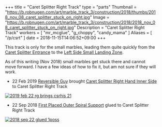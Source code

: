 +++
title = "Caret Splitter Right Track"
type = "parts"
Thumbnail = "https://b.robnugen.com/art/marble_track_3/construction/2018/thumbs/2018_nov_08_caret_splitter_stuck_on_right.jpg"
Image = "https://b.robnugen.com/art/marble_track_3/construction/2018/2018_nov_08_caret_splitter_stuck_on_right.jpg"
Description = "Caret Splitter Right Track"
workers = [
    "mr_mcglue",
    "g_choppy",
    "candy_mama"
]
Aliases = [
    "/p/csrt"
]
date = 2018-11-15T14:06:52+09:00
+++

This track is only for the small marbles, leading them quite quickly from the [Caret Splitter Entrance](/p/cs) to the [Left Side Small Landing Zone](/p/lsslz).

As of this writing (Nov 2018) small marbles get stuck there and cannot move forward.  I have a few ideas of how to fix it, but am not sure if they will work.

* 22 Feb 2019 [Reversible Guy](/w/rg) brought [Caret Splitter Right Hand Inner Side](/p/csrhis) to Caret Splitter Right Track

[![2019 feb 22 rg brings csrhis 21](//b.robnugen.com/art/marble_track_3/track/parts/2019/thumbs/2019_feb_22_rg_brings_csrhis_21.jpg)](//b.robnugen.com/art/marble_track_3/track/parts/2019/2019_feb_22_rg_brings_csrhis_21.jpg)

* 22 Sep 2018 [First Placed Outer Spiral Support](/p/1poss) glued to Caret Splitter Right Track

[![2018 sep 22 glued 1poss](//b.robnugen.com/art/marble_track_3/construction/2018/thumbs/2018_sep_22_glued_1poss.jpg)](//b.robnugen.com/art/marble_track_3/construction/2018/2018_sep_22_glued_1poss.jpg)
